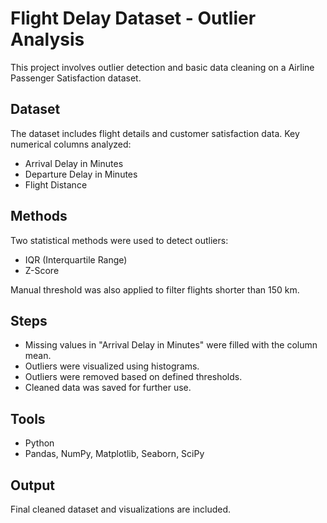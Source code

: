 # Flight Delay Dataset - Outlier Analysis

This project involves outlier detection and basic data cleaning on a Airline Passenger Satisfaction dataset.

## Dataset

The dataset includes flight details and customer satisfaction data. Key numerical columns analyzed:
- Arrival Delay in Minutes
- Departure Delay in Minutes
- Flight Distance

## Methods

Two statistical methods were used to detect outliers:
- IQR (Interquartile Range)
- Z-Score

Manual threshold was also applied to filter flights shorter than 150 km.

## Steps

- Missing values in "Arrival Delay in Minutes" were filled with the column mean.
- Outliers were visualized using histograms.
- Outliers were removed based on defined thresholds.
- Cleaned data was saved for further use.

## Tools

- Python
- Pandas, NumPy, Matplotlib, Seaborn, SciPy

## Output

Final cleaned dataset and visualizations are included.
